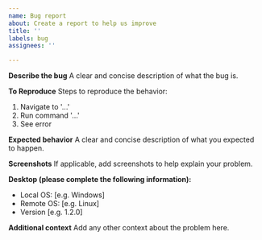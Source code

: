 ```yaml
---
name: Bug report
about: Create a report to help us improve
title: ''
labels: bug
assignees: ''

---
```


**Describe the bug**
A clear and concise description of what the bug is.

**To Reproduce**
Steps to reproduce the behavior:
1. Navigate to '...'
2. Run command '...'
4. See error

**Expected behavior**
A clear and concise description of what you expected to happen.

**Screenshots**
If applicable, add screenshots to help explain your problem.

**Desktop (please complete the following information):**
 - Local OS: [e.g. Windows]
 - Remote OS: [e.g. Linux]
 - Version [e.g. 1.2.0]

**Additional context**
Add any other context about the problem here.
